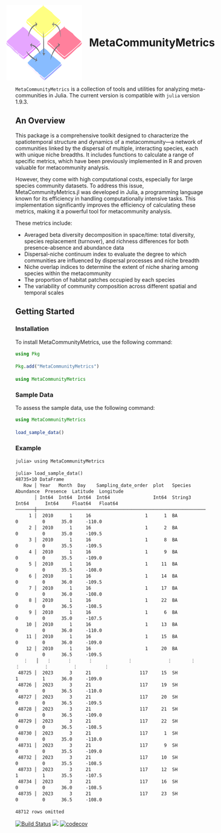 <p align="center" style="display: flex; align-items: center; justify-content: center;">
  <img src="docs/src/assets/MetaCommunityMetrics_logo.png" alt="Logo" width="200" height="200" style="margin-right: 20px;">
  <span style="font-size: 2em; font-weight: bold;">MetaCommunityMetrics</span>
</p>

`MetaCommunityMetrics` is a collection of tools and utilities for analyzing meta-communities in Julia. The current version is compatible with `julia` version 1.9.3.

## An Overview
This package is a comprehensive toolkit designed to characterize the spatiotemporal structure and dynamics of a metacommunity—a network of communities linked by the dispersal of multiple, interacting species, each with unique niche breadths. It includes functions to calculate a range of specific metrics, which have been previously implemented in R and proven valuable for metacommunity analysis. 

However, they come with high computational costs, especially for large species community datasets. To address this issue, MetaCommunityMetrics.jl was developed in Julia, a programming language known for its efficiency in handling computationally intensive tasks. This implementation significantly improves the efficiency of calculating these metrics, making it a powerful tool for metacommunity analysis. 

These metrics include:
- Averaged beta diversity decomposition in space/time: total diversity, species replacement (turnover), and richness differences for both presence-absence and abundance data
- Dispersal-niche continuum index to evaluate the degree to which communities are influenced by dispersal processes and niche breadth
- Niche overlap indices to determine the extent of niche sharing among species within the metacommunity
- The proportion of habitat patches occupied by each species
- The variability of community composition across different spatial and temporal scales


## Getting Started

### Installation

To install MetaCommunityMetrics, use the following command:

```julia
using Pkg

Pkg.add("MetaCommunityMetrics")

using MetaCommunityMetrics
```
### Sample Data
To assess the sample data, use the following command:
```julia
using MetaCommunityMetrics

load_sample_data()
```

### Example
```@jildoctest
julia> using MetaCommunityMetrics

julia> load_sample_data()
48735×10 DataFrame
   Row │ Year   Month  Day    Sampling_date_order  plot   Species  Abundance  Presence  Latitude  Longitude 
       │ Int64  Int64  Int64  Int64                Int64  String3  Int64      Int64     Float64   Float64   
───────┼────────────────────────────────────────────────────────────────────────────────────────────────────
     1 │  2010      1     16                    1      1  BA               0         0      35.0     -110.0
     2 │  2010      1     16                    1      2  BA               0         0      35.0     -109.5
     3 │  2010      1     16                    1      8  BA               0         0      35.5     -109.5
     4 │  2010      1     16                    1      9  BA               0         0      35.5     -109.0
     5 │  2010      1     16                    1     11  BA               0         0      35.5     -108.0
     6 │  2010      1     16                    1     14  BA               0         0      36.0     -109.5
     7 │  2010      1     16                    1     17  BA               0         0      36.0     -108.0
     8 │  2010      1     16                    1     22  BA               0         0      36.5     -108.5
     9 │  2010      1     16                    1      6  BA               0         0      35.0     -107.5
    10 │  2010      1     16                    1     13  BA               0         0      36.0     -110.0
    11 │  2010      1     16                    1     15  BA               0         0      36.0     -109.0
    12 │  2010      1     16                    1     20  BA               0         0      36.5     -109.5
   ⋮   │   ⋮      ⋮      ⋮             ⋮             ⋮       ⋮         ⋮         ⋮         ⋮          ⋮
 48725 │  2023      3     21                  117     15  SH               1         1      36.0     -109.0
 48726 │  2023      3     21                  117     19  SH               0         0      36.5     -110.0
 48727 │  2023      3     21                  117     20  SH               0         0      36.5     -109.5
 48728 │  2023      3     21                  117     21  SH               0         0      36.5     -109.0
 48729 │  2023      3     21                  117     22  SH               0         0      36.5     -108.5
 48730 │  2023      3     21                  117      1  SH               0         0      35.0     -110.0
 48731 │  2023      3     21                  117      9  SH               0         0      35.5     -109.0
 48732 │  2023      3     21                  117     10  SH               0         0      35.5     -108.5
 48733 │  2023      3     21                  117     12  SH               1         1      35.5     -107.5
 48734 │  2023      3     21                  117     16  SH               0         0      36.0     -108.5
 48735 │  2023      3     21                  117     23  SH               0         0      36.5     -108.0
                                                                                          48712 rows omitted
```

[![Build Status](https://github.com/cralibe/MetaCommunityMetrics.jl/actions/workflows/CI.yml/badge.svg?branch=main)](https://github.com/cralibe/MetaCommunityMetrics.jl/actions/workflows/CI.yml?query=branch%3Amain)
[![](https://img.shields.io/badge/docs-stable-blue.svg)](https://cralibe.github.io/MetaCommunityMetrics.jl/)
[![codecov](https://codecov.io/github/cralibe/MetaCommunityMetrics.jl/graph/badge.svg?token=OKUWBS8R7U)](https://codecov.io/github/cralibe/MetaCommunityMetrics.jl)

